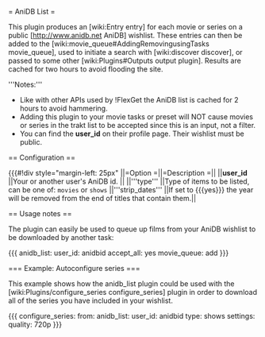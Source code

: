 = AniDB List =

This plugin produces an [wiki:Entry entry] for each movie or series on a public [http://www.anidb.net AniDB] wishlist. These entries can then be added to the [wiki:movie_queue#AddingRemovingusingTasks movie_queue], used to initiate a search with [wiki:discover discover], or passed to some other [wiki:Plugins#Outputs output plugin]. Results are cached for two hours to avoid flooding the site.

'''Notes:''' 

 * Like with other APIs used by !FlexGet the AniDB list is cached for 2 hours to avoid hammering.
 * Adding this plugin to your movie tasks or preset will NOT cause movies or series in the trakt list to be accepted since this is an input, not a filter.
 * You can find the **user_id** on their profile page. Their wishlist must be public.

== Configuration ==

{{{#!div style="margin-left: 25px"
||=Option            =||=Description =||
||**user_id**         ||Your or another user's AniDB id. ||
||'''type'''          ||Type of items to be listed, can be one of: `movies` or `shows`
||'''strip_dates'''   ||If set to {{{yes}}} the year will be removed from the end of titles that contain them.||


== Usage notes ==

The plugin can easily be used to queue up films from your AniDB wishlist to be downloaded by another task:

{{{
anidb_list:
  user_id: anidbid
accept_all: yes
movie_queue: add
}}}

=== Example: Autoconfigure series ===

This example shows how the anidb_list plugin could be used with the [wiki:Plugins/configure_series configure_series] plugin in order to download all of the series you have included in your wishlist.

{{{
configure_series:
  from:
    anidb_list:
      user_id: anidbid
      type: shows
  settings:
    quality: 720p
}}}